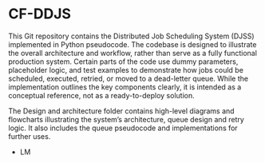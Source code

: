 # CF-DDJS

This Git repository contains the Distributed Job Scheduling System (DJSS) implemented in Python pseudocode.
The codebase is designed to illustrate the overall architecture and workflow, rather than serve as a fully functional production system. Certain parts of the code use dummy parameters, placeholder logic, and test examples to demonstrate how jobs could be scheduled, executed, retried, or moved to a dead-letter queue. While the implementation outlines the key components clearly, it is intended as a conceptual reference, not as a ready-to-deploy solution.

The Design and architecture folder contains high-level diagrams and flowcharts illustrating the system’s architecture, queue design and retry logic. It also includes the queue pseudocode and implementations for further uses.


- LM



